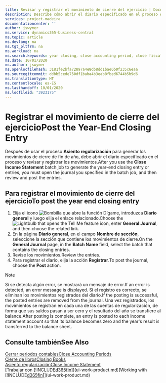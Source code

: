```yaml
---
title: Revisar y registrar el movimiento de cierre del ejercicio | Documentos de Microsoft
description: Describe cómo abrir el diario especificado en el proceso Asiento regularización y, a continuación, revisar y registrar el movimiento de cierre de ejercicio.
services: project-madeira
documentationcenter: ''
author: jswymer
ms.service: dynamics365-business-central
ms.topic: article
ms.devlang: na
ms.tgt_pltfrm: na
ms.workload: na
ms.search.keywords: year closing, close accounting period, close fiscal year, bank account detailed trial balance
ms.date: 10/01/2020
ms.author: jswymer
ms.openlocfilehash: 3181fe2bfa72897a4e8db8dd1bae6b0f235c6eaa
ms.sourcegitcommit: ddbb5cede750df1baba4b3eab8fbed6744b5b9d6
ms.translationtype: HT
ms.contentlocale: es-ES
ms.lasthandoff: 10/01/2020
ms.locfileid: "3923175"
---
```

# <a name="post-the-year-end-closing-entry"></a><span data-ttu-id="63267-103">Registrar el movimiento de cierre del ejercicio</span><span class="sxs-lookup"><span data-stu-id="63267-103">Post the Year-End Closing Entry</span></span>
<span data-ttu-id="63267-104">Después de usar el proceso **Asiento regularización** para generar los movimientos de cierre de fin de año, debe abrir el diario especificado en el proceso y revisar y registrar los movimientos.</span><span class="sxs-lookup"><span data-stu-id="63267-104">After you use the **Close Income Statement** batch job to generate the year-end closing entry or entries, you must open the journal you specified in the batch job, and then review and post the entries.</span></span>

## <a name="to-post-the-year-end-closing-entry"></a><span data-ttu-id="63267-105">Para registrar el movimiento de cierre del ejercicio</span><span class="sxs-lookup"><span data-stu-id="63267-105">To post the year end closing entry</span></span>
1. <span data-ttu-id="63267-106">Elija el icono ![Bombilla que abre la función Dígame](media/ui-search/search_small.png "Dígame qué desea hacer"), introduzca **Diario general** y luego elija el enlace relacionado.</span><span class="sxs-lookup"><span data-stu-id="63267-106">Choose the ![Lightbulb that opens the Tell Me feature](media/ui-search/search_small.png "Tell me what you want to do") icon, enter **General Journal**, and then choose the related link.</span></span>
2. <span data-ttu-id="63267-107">En la página **Diario general**, en el campo **Nombre de sección**, seleccione la sección que contiene los movimientos de cierre.</span><span class="sxs-lookup"><span data-stu-id="63267-107">On the **General Journal** page, in the **Batch Name** field, select the batch that contains the closing entries.</span></span>
3. <span data-ttu-id="63267-108">Revise los movimientos.</span><span class="sxs-lookup"><span data-stu-id="63267-108">Review the entries.</span></span>
4. <span data-ttu-id="63267-109">Para registrar el diario, elija la acción **Registrar**.</span><span class="sxs-lookup"><span data-stu-id="63267-109">To post the journal, choose the **Post** action.</span></span>

> [!NOTE]  
>   <span data-ttu-id="63267-110">Si se detecta algún error, se mostrará un mensaje de error.</span><span class="sxs-lookup"><span data-stu-id="63267-110">If an error is detected, an error message is displayed.</span></span> <span data-ttu-id="63267-111">Si el registro es correcto, se eliminan los movimientos registrados del diario.</span><span class="sxs-lookup"><span data-stu-id="63267-111">If the posting is successful, the posted entries are removed from the journal.</span></span> <span data-ttu-id="63267-112">Una vez registrados, los movimientos se registran en cada una de las cuentas de regularización, de forma que sus saldos pasan a ser cero y el resultado del año se transfiere al balance.</span><span class="sxs-lookup"><span data-stu-id="63267-112">After posting is complete, an entry is posted to each income statement account so that its balance becomes zero and the year's result is transferred to the balance sheet.</span></span>

## <a name="see-also"></a><span data-ttu-id="63267-113">Consulte también</span><span class="sxs-lookup"><span data-stu-id="63267-113">See Also</span></span>
[<span data-ttu-id="63267-114">Cerrar periodos contables</span><span class="sxs-lookup"><span data-stu-id="63267-114">Close Accounting Periods</span></span>](year-close-account-periods.md)  
[<span data-ttu-id="63267-115">Cierre de libros</span><span class="sxs-lookup"><span data-stu-id="63267-115">Closing Books</span></span>](year-close-books.md)  
[<span data-ttu-id="63267-116">Asiento regularización</span><span class="sxs-lookup"><span data-stu-id="63267-116">Close Income Statement</span></span>](year-close-income-statement.md)  
<span data-ttu-id="63267-117">[Trabajar con [!INCLUDE[d365fin](includes/d365fin_md.md)]](ui-work-product.md)</span><span class="sxs-lookup"><span data-stu-id="63267-117">[Working with [!INCLUDE[d365fin](includes/d365fin_md.md)]](ui-work-product.md)</span></span>

